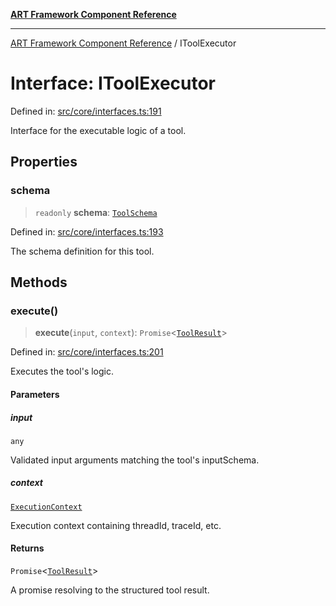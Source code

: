 [**ART Framework Component Reference**](../README.md)

***

[ART Framework Component Reference](../README.md) / IToolExecutor

# Interface: IToolExecutor

Defined in: [src/core/interfaces.ts:191](https://github.com/hashangit/ART/blob/1e49ae91e230443ba790ac800658233963b3d60c/src/core/interfaces.ts#L191)

Interface for the executable logic of a tool.

## Properties

### schema

> `readonly` **schema**: [`ToolSchema`](ToolSchema.md)

Defined in: [src/core/interfaces.ts:193](https://github.com/hashangit/ART/blob/1e49ae91e230443ba790ac800658233963b3d60c/src/core/interfaces.ts#L193)

The schema definition for this tool.

## Methods

### execute()

> **execute**(`input`, `context`): `Promise`\<[`ToolResult`](ToolResult.md)\>

Defined in: [src/core/interfaces.ts:201](https://github.com/hashangit/ART/blob/1e49ae91e230443ba790ac800658233963b3d60c/src/core/interfaces.ts#L201)

Executes the tool's logic.

#### Parameters

##### input

`any`

Validated input arguments matching the tool's inputSchema.

##### context

[`ExecutionContext`](ExecutionContext.md)

Execution context containing threadId, traceId, etc.

#### Returns

`Promise`\<[`ToolResult`](ToolResult.md)\>

A promise resolving to the structured tool result.
